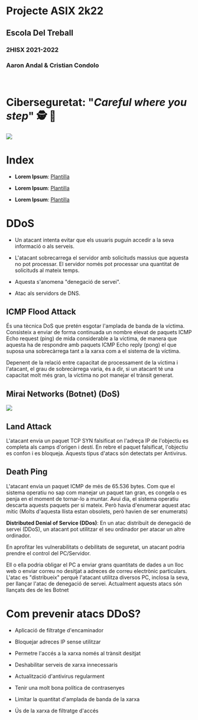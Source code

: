 # __Projecte ASIX 2k22__
## __Escola Del Treball__
### __2HISX 2021-2022__
### __Aaron Andal & Cristian Condolo__

<br>

# __Ciberseguretat__: "_Careful where you step_" 🕵️ 🔎

<div style="align: center; width: 100%">
    <img src="https://tec.mx/sites/default/files/styles/header_full/public/2021-08/ciberseguridad-tec-de-monterrey.jpg?itok=H3ibmb8t" />
</div>

# Index

* **Lorem Ipsum**: [Plantilla](https://github.com/KeshiKiD03/asixproject2k22/)


* **Lorem Ipsum**: [Plantilla](https://github.com/KeshiKiD03/asixproject2k22/)


* **Lorem Ipsum**: [Plantilla](https://github.com/KeshiKiD03/asixproject2k22/)



# DDoS

+ Un atacant intenta evitar que els usuaris puguin accedir a la seva informació o als serveis. 

+ L'atacant sobrecarrega el servidor amb solicituds massius que aquesta no pot processar. El servidor només pot processar una quantitat de solicituds al mateix temps.

+ Aquesta s'anomena "denegació de servei".

+ Atac als servidors de DNS.

## ICMP Flood Attack

És una tècnica DoS que pretén esgotar l'amplada de banda de la víctima. Consisteix a enviar de forma continuada un nombre elevat de paquets ICMP Echo request (ping) de mida considerable a la víctima, de manera que aquesta ha de respondre amb paquets ICMP Echo reply (pong) el que suposa una sobrecàrrega tant a la xarxa com a el sistema de la víctima.

Depenent de la relació entre capacitat de processament de la víctima i l'atacant, el grau de sobrecàrrega varia, és a dir, si un atacant té una capacitat molt més gran, la víctima no pot manejar el trànsit generat.

## Mirai Networks (Botnet) (DoS)

<div style="align: center; width: 100%">
    <img src="https://tec.mx/sites/default/files/styles/header_full/public/2021-08/ciberseguridad-tec-de-monterrey.jpg?itok=H3ibmb8t" />
</div>

## Land Attack

L'atacant envia un paquet TCP SYN falsificat on l'adreça IP de l'objectiu es completa als camps d'origen i destí. En rebre el paquet falsificat, l'objectiu es confon i es bloqueja. Aquests tipus d'atacs són detectats per Antivirus.

## Death Ping

L'atacant envia un paquet ICMP de més de 65.536 bytes. Com que el sistema operatiu no sap com manejar un paquet tan gran, es congela o es penja en el moment de tornar-lo a muntar. Avui dia, el sistema operatiu descarta aquests paquets per si mateix. Però havia d'enumerar aquest atac mític (Molts d'aquesta llista estan obsolets, però havien de ser enumerats)

__Distributed Denial of Service (DDos)__: En un atac distribuït de denegació de servei (DDoS), un atacant pot utilitzar el seu ordinador per atacar un altre ordinador. 

En aprofitar les vulnerabilitats o debilitats de seguretat, un atacant podria prendre el control del PC/Servidor. 

Ell o ella podria obligar el PC a enviar grans quantitats de dades a un lloc web o enviar correu no desitjat a adreces de correu electrònic particulars. L'atac es "distribueix" perquè l'atacant utilitza diversos PC, inclosa la seva, per llançar l'atac de denegació de servei. Actualment aquests atacs són llançats des de les Botnet

# Com prevenir atacs DDoS?

+ Aplicació de filtratge d'encaminador

+ Bloquejar adreces IP sense utilitzar

+ Permetre l'accés a la xarxa només al trànsit desitjat

+ Deshabilitar serveis de xarxa innecessaris

+ Actualització d'antivirus regularment

+ Tenir una molt bona política de contrasenyes

+ Limitar la quantitat d'amplada de banda de la xarxa

+ Ús de la xarxa de filtratge d'accés
